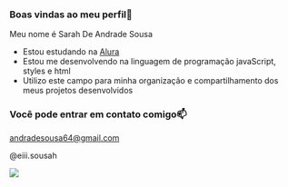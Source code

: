 ### Boas vindas ao meu perfil🤎

Meu nome é Sarah De Andrade Sousa

- Estou estudando na [Alura](https://www.alura.com.br)
- Estou me desenvolvendo na linguagem de programação javaScript, styles e html
- Utilizo este campo para minha organização e compartilhamento dos meus projetos desenvolvidos

### Você pode entrar em contato comigo📫

andradesousa64@gmail.com

@eiii.sousah

![](https://media.tenor.com/cLCesBiK2soAAAAM/the-simpsons-simpsons.gif)
